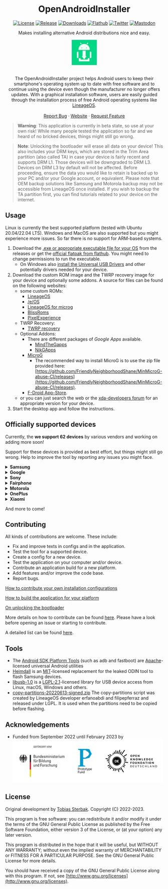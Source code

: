 <br />
<div align="center">
  <h1>OpenAndroidInstaller</h1>

  [![License](https://img.shields.io/github/license/openandroidinstaller-dev/openandroidinstaller?color=green&style=flat-square)](https://github.com/openandroidinstaller-dev/openandroidinstaller/blob/main/LICENSE)
  [![Release](https://img.shields.io/github/v/release/openandroidinstaller-dev/openandroidinstaller?include_prereleases&style=flat-square)](https://github.com/openandroidinstaller-dev/openandroidinstaller/releases)
  [![Downloads](https://img.shields.io/github/downloads/openandroidinstaller-dev/openandroidinstaller/total?style=flat-square)](https://github.com/openandroidinstaller-dev/openandroidinstaller/releases)
  [![Flathub](https://img.shields.io/flathub/downloads/org.openandroidinstaller.OpenAndroidInstaller?label=flathub%20installs&style=flat-square)](https://flathub.org/apps/org.openandroidinstaller.OpenAndroidInstaller)
  [![Twitter](https://img.shields.io/twitter/follow/oainstaller?style=social)](https://twitter.com/OAInstaller)
  [![Mastodon](https://img.shields.io/mastodon/follow/109341220262803943?domain=https%3A%2F%2Ffosstodon.org&style=social)](https://fosstodon.org/@openandroidinstaller)
  <p>Makes installing alternative Android distributions nice and easy.</p>
  <a href="https://github.com/openandroidinstaller-dev/openandroidinstaller">
    <img src="openandroidinstaller/assets/logo-192x192.png" alt="OpenAndroidInstaller" height="80">
  </a>

  <p align="center">
    <br />
    The OpenAndroidInstaller project helps Android users to keep their smartphone's operating system up to date with free software and to continue using the device even though the manufacturer no longer offers updates. With a graphical installation software, users are easily guided through the installation process of free Android operating systems like <a href="https://lineageos.org">LineageOS</a>.
    <br />
    <br />
    <a href="https://github.com/openandroidinstaller-dev/openandroidinstaller/issues">Report Bug</a>
    ·
    <a href="https://openandroidinstaller.org">Website</a>
    ·
    <a href="mailto: hello@openandroidinstaller.org">Request Feature</a>
    <br />
  </p>
</div>

> **Warning**: This application is currently in beta state, so use at your own risk! While many people tested the application so far and we heard of no bricked devices, things might still go wrong.

> **Note**: Unlocking the bootloader will erase all data on your device!
This also includes your DRM keys, which are stored in the Trim Area partition (also called TA) in case your device is fairly recent and supports DRM L1. Those devices will be downgraded to DRM L3. Devices on DRM L3 by default will not be affected.
Before proceeding, ensure the data you would like to retain is backed up to your PC and/or your Google account, or equivalent. Please note that OEM backup solutions like Samsung and Motorola backup may not be accessible from LineageOS once installed.
If you wish to backup the TA partition first, you can find tutorials related to your device on the internet.


## Usage

Linux is currently the best supported platform (tested with Ubuntu 20.04/22.04 LTS). Windows and MacOS are also supported but you might experience more issues. So far there is no support for ARM-based systems.

1. Download the [.exe or appropriate executable file for your OS](https://github.com/openandroidinstaller-dev/openandroidinstaller/releases) from the releases or get the [official flatpak from flathub](https://flathub.org/apps/org.openandroidinstaller.OpenAndroidInstaller). You might need to change permissions to run the executable.
    - On Windows also [install the Universal USB Drivers](https://adb.clockworkmod.com/) and other potentially drivers needed for your device.
2. Download the custom ROM image and the TWRP recovery image for your device and optionally some addons. A source for files can be found on the following websites:
    - some custom ROMs:
      - [LineageOS](https://wiki.lineageos.org/devices)
      - [/e/OS](https://doc.e.foundation/devices)
      - [LineageOS for microg](https://download.lineage.microg.org)
      - [BlissRoms](https://blissroms.org)
      - [PixelExperience](https://download.pixelexperience.org)
    - TWRP Recovery:
      - [TWRP recovery](https://twrp.me/Devices)
    - Optional Addons:
      - There are different packages of *Google Apps* available.
        - [MindTheGapps](https://wiki.lineageos.org/gapps#downloads)
        - [NikGApps](https://nikgapps.com)
      - [MicroG](https://microg.org)
        - The recommended way to install MicroG is to use the zip file provided here: [https://github.com/FriendlyNeighborhoodShane/MinMicroG-abuse-CI/releases](https://github.com/FriendlyNeighborhoodShane/MinMicroG-abuse-CI/releases).
      - [F-Droid App-Store](https://f-droid.org/en/packages/org.fdroid.fdroid.privileged.ota).
    - or you can just search the web or the [xda-developers forum](https://forum.xda-developers.com) for an appropriate version for your device.
3. Start the desktop app and follow the instructions.


## Officially supported devices

Currently, the **we support 62 devices** by various vendors and working on adding more soon!


Support for these devices is provided as best effort, but things might still go wrong.
Help to improve the tool by reporting any issues you might face.

<details><summary><b>Samsung</b></summary>

Vendor | Device Name | CodeName | Models | Status
---|---|---|---|---
Samsung | Galaxy J7 2015 | j7elte | | tested
Samsung | Galaxy A3 2017 | a3y17lte | SM-A320FL | tested
Samsung | Galaxy A5 2016 | [a5xelte](https://wiki.lineageos.org/devices/a5xelte) | SM-A510F | tested
Samsung | Galaxy A5 2017 | [a5y17lte](https://wiki.lineageos.org/devices/a5y17lte) | | tested
Samsung | Galaxy A7 2016 | a7xelte | | tested
Samsung | Galaxy Grand Prime VE | grandprimevelte | SM-G531F | tested
Samsung | Galaxy S III Neo | s3ve3g | GT-I9301I | tested
Samsung | Galaxy Tab S2 | [gts210vewifi](https://wiki.lineageos.org/devices/gts210vewifi/) | T813 | tested
Samsung | Galaxy S4 Mini LTE| [serranoltexx](https://wiki.lineageos.org/devices/serranoltexx) | | tested
Samsung | Galaxy S6 | [zerofltexx](https://wiki.lineageos.org/devices/zerofltexx) | | tested
Samsung | Galaxy S6 Edge | [zeroltexx](https://wiki.lineageos.org/devices/zeroltexx) | | tested
Samsung | Galaxy S7 | [herolte](https://wiki.lineageos.org/devices/herolte) | SM-G930F | tested
Samsung | Galaxy S7 Edge | [hero2lte](https://wiki.lineageos.org/devices/hero2lte) | | tested
Samsung | Galaxy S8 | [dreamlte](https://wiki.lineageos.org/devices/dreamlte) | | tested
Samsung | Galaxy S9 | [starlte](https://wiki.lineageos.org/devices/starlte) | | tested
Samsung | Galaxy S10 | [beyond1lte](https://wiki.lineageos.org/devices/beyond1lte) | | tested
Samsung | Galaxy S10e | [beyond0lte](https://wiki.lineageos.org/devices/beyond0lte) | | tested
Samsung | Galaxy S10+ | [beyond2lte](https://wiki.lineageos.org/devices/beyond2lte) | | tested
Samsung | Galaxy Note 3 LTE | [hltetmo](https://wiki.lineageos.org/devices/hltetmo) | N900T/V/W8 | tested
Samsung | Galaxy Note 8 | greatlte | SM-N950F | tested
Samsung | Galaxy Note 9 | [crownlte](https://wiki.lineageos.org/devices/crownlte) | | tested
Samsung | Galaxy Note 10 | [d1](https://wiki.lineageos.org/devices/d1) | | tested
Samsung | Galaxy Note 10+ | [d2s](https://wiki.lineageos.org/devices/d2s) | | tested
</details>

<details><summary><b>Google</b></summary>

Vendor | Device Name | CodeName | Models | Status
---|---|---|---|---
Google | Pixel 2 | [walleye](https://wiki.lineageos.org/devices/walleye) | walleye | tested
Google | Pixel 2 XL | [taimen](https://wiki.lineageos.org/devices/taimen) | taimen | tested
Google | Pixel 3 | [blueline](https://wiki.lineageos.org/devices/blueline) | blueline | tested
Google | Pixel 3 XL | [crosshatch](https://wiki.lineageos.org/devices/crosshatch) | crosshatch | tested
Google | Pixel 3a | [sargo](https://wiki.lineageos.org/devices/sargo) | sargo | tested
Google | Pixel 3a XL | [bonito](https://wiki.lineageos.org/devices/bonito) | bonito | tested
Google | Pixel 4 | [flame](https://wiki.lineageos.org/devices/flame) | flame | tested 
Google | Pixel 4 XL | [coral](https://wiki.lineageos.org/devices/coral) | coral | tested 
Google | Pixel 4a | [sunfish](https://wiki.lineageos.org/devices/sunfish) | sunfish | tested 
Google | Pixel 5 | [redfin](https://wiki.lineageos.org/devices/redfin) | redfin | tested
Google | Pixel 5a | [barbet](https://wiki.lineageos.org/devices/barbet) | barbet | tested
</details>

<details><summary><b>Sony</b></summary>

Vendor | Device Name | CodeName | Models | Status
---|---|---|---|---
Sony | Xperia Z | [yuga](https://wiki.lineageos.org/devices/yuga) | C6603 | tested
Sony | Xperia Z3 | [z3](https://wiki.lineageos.org/devices/z3) | | tested
Sony | Xperia 10 | [kirin](https://wiki.lineageos.org/devices/kirin) | | tested
Sony | Xperia 10 Plus | [mermaid](https://wiki.lineageos.org/devices/mermaid) | | tested
Sony | Xperia XA2 | [pioneer](https://wiki.lineageos.org/devices/pioneer) | | tested
Sony | Xperia XZ2 | [akari](https://wiki.lineageos.org/devices/akari) | | tested
Sony | Xperia XZ3 | [akatsuki](https://wiki.lineageos.org/devices/akatsuki) | | tested
Sony | Xperia ZX | kagura | | planned
</details>

<details><summary><b>Fairphone</b></summary>

Vendor | Device Name | CodeName | Models | Status
---|---|---|---|---
Fairphone | Fairphone 2 | [FP2](https://wiki.lineageos.org/devices/FP2) | | tested
Fairphone | Fairphone 3 | [FP3](https://wiki.lineageos.org/devices/FP3) | | tested
Fairphone | Fairphone 4 | [FP4](https://wiki.lineageos.org/devices/FP4) | | tested
</details>

<details><summary><b>Motorola</b></summary>

Vendor | Device Name | CodeName | Models | Status
---|---|---|---|---
Motorola | moto g5 | [cedric](https://wiki.lineageos.org/devices/cedric) | | tested
Motorola | moto g6 plus | [evert](https://wiki.lineageos.org/devices/evert) | | tested
Motorola | moto g7 power | [ocean](https://wiki.lineageos.org/devices/ocean) | | tested
Motorola | moto g 5G plus / one 5G | [nairo](https://wiki.lineageos.org/devices/nairo) | | tested
Motorola | moto g 5G / one 5G ace | [kiev](https://wiki.lineageos.org/devices/kiev) | | tested
Motorola | edge | [racer](https://wiki.lineageos.org/devices/racer) | | tested
Motorola | moto z | [griffin](https://wiki.lineageos.org/devices/griffin) | | tested
</details>

<details><summary><b>OnePlus</b></summary>

Vendor | Device Name | CodeName | Models | Status
---|---|---|---|---
OnePlus | One | [bacon](https://wiki.lineageos.org/devices/bacon) | A0001 | tested
OnePlus | 5 | [cheeseburger](https://wiki.lineageos.org/devices/cheeseburger) | | tested
OnePlus | 5T | [dumpling](https://wiki.lineageos.org/devices/dumpling) | | tested
OnePlus | 6 | [enchilada](https://wiki.lineageos.org/devices/enchilada) | | tested
OnePlus | 6T | [fajita](https://wiki.lineageos.org/devices/fajita) | | tested
OnePlus | 7 | [guacamoleb](https://wiki.lineageos.org/devices/guacamoleb) | | tested
OnePlus | 7 Pro | [guacamole](https://wiki.lineageos.org/devices/guacamole) | | tested
OnePlus | 7T | [hotdogb](https://wiki.lineageos.org/devices/hotdogb) | | tested
OnePlus | 7T Pro | [hotdog](https://wiki.lineageos.org/devices/hotdog) | | tested
OnePlus | Nord | [avicii](https://wiki.lineageos.org/devices/avicii) | | tested
OnePlus | Nord N200 | [dre](https://wiki.lineageos.org/devices/dre) | | tested
OnePlus | 9 | lemonade | | under development
</details>

<details><summary><b>Xiaomi</b></summary>

Vendor | Device Name | CodeName | Models | Status
---|---|-------|---|---
Xiaomi | 12 | cupid | | untested
</details>

And more to come!


## Contributing

All kinds of contributions are welcome. These include:
- Fix and improve texts in configs and in the application.
- Test the tool for a supported device.
- Create a config for a new device.
- Test the application on your computer and/or device.
- Contribute an application build for a new platform.
- Add features and/or improve the code base.
- Report bugs.

[How to contribute your own installation configurations](https://github.com/openandroidinstaller-dev/openandroidinstaller/blob/main/doc/how_to_contribute_your_own_installation_configurations.md)

[How to build the application for your platform](https://github.com/openandroidinstaller-dev/openandroidinstaller/blob/main/doc/building_the_application_for_your_platform.md)

[On unlocking the bootloader](https://github.com/openandroidinstaller-dev/openandroidinstaller/blob/main/doc/unlocking_the_bootloader.md)

More details on how to contribute can be found [here](https://github.com/openandroidinstaller-dev/openandroidinstaller/blob/main/CONTRIBUTING.md).
Please have a look before opening an issue or starting to contribute.

A detailed list can be found [here](https://openandroidinstaller.org/#contribute).



## Tools

- The [Android SDK Platform Tools](https://developer.android.com/studio/releases/platform-tools) (such as adb and fastboot) are [Apache](https://android.googlesource.com/platform/system/adb/+/refs/heads/master/NOTICE)-licensed universal Android utilities
- [Heimdall](https://gitlab.com/BenjaminDobell/Heimdall) is an [MIT](https://gitlab.com/BenjaminDobell/Heimdall/-/blob/master/LICENSE)-licensed replacement for the leaked ODIN tool to flash Samsung devices.
- [libusb-1.0](https://github.com/libusb/libusb) is a [LGPL-2.1](https://github.com/libusb/libusb/blob/master/COPYING)-licensed library for USB device access from Linux, macOS, Windows and others.
- [copy-partitions-20220613-signed.zip](https://mirrorbits.lineageos.org/tools/copy-partitions-20220613-signed.zip) The copy-partitions script was created by LineageOS developer erfanoabdi and filipepferraz and released under LGPL. It is used when the partitions need to be copied before flashing.


## Acknowledgements

* Funded from September 2022 until February 2023 by ![logos of the "Bundesministerium für Bildung und Forschung", Prodotype Fund and OKFN-Deutschland](resources/pf_funding_logos.svg)


## License
Original development by [Tobias Sterbak](https://tobiassterbak.com). Copyright (C) 2022-2023.

This program is free software: you can redistribute it and/or modify it under the terms of the GNU General Public License as published by the Free Software Foundation, either version 3 of the License, or (at your option) any later version.

This program is distributed in the hope that it will be useful, but WITHOUT ANY WARRANTY; without even the implied warranty of MERCHANTABILITY or FITNESS FOR A PARTICULAR PURPOSE. See the GNU General Public License for more details.

You should have received a copy of the GNU General Public License along with this program. If not, see [http://www.gnu.org/licenses](http://www.gnu.org/licenses).
